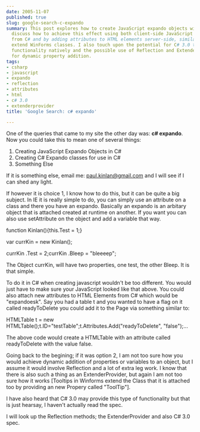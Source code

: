 ```yaml
---
date: 2005-11-07
published: true
slug: google-search-c-expando
summary: This post explores how to create JavaScript expando objects within C#.  I
  discuss how to achieve this effect using both client-side JavaScript manipulation
  from C# and by adding attributes to HTML elements server-side, similar to how tooltips
  extend WinForms classes. I also touch upon the potential for C# 3.0 to offer this
  functionality natively and the possible use of Reflection and ExtenderProviders
  for dynamic property addition.
tags:
- csharp
- javascript
- expando
- reflection
- attributes
- html
- c# 3.0
- extenderprovider
title: 'Google Search: c# expando'

---
```

One of the queries that came to my site the other day was: <strong>c# expando</strong>. Now you could take this to mean one of several things:<ol>
<li>Creating JavaScript Expando Objects in C#</li>
<li>Creating C# Expando classes for use in C#</li>
<li>Something Else</li>
</ol><p>If it is something else, email me: <a href="mailto:paul.kinlan@gmail.com">paul.kinlan@gmail.com</a> and I will see if I can shed any light.</p><p>If however it is choice 1, I know how to do this, but it can be quite a big subject. In IE it is really simple to do, you can simply use an attribute on a class and there you have an expando. Basically an expando is an arbitary object that is attached created at runtime on another. If you want you can also use setAttribute on the object and add a variable that way.</p><p>function Kinlan(){this.Test = 1;}<p />var currKin = new Kinlan();</p><p>currKin .Test = 2;currKin .Bleep = "bleeeep";</p><p>The Object currKin, will have two properties, one test, the other Bleep. It is that simple.</p><p>To do it in C# when creating javascript wouldn't be too different. You would just have to make sure your JavaScript looked like that above. You could also attach new attributes to HTML Elements from C# which would be "expandoesk". Say you had a table t and you wanted to have a flag on it called readyToDelete you could add it to the Page via something similar to:</p><p>HTMLTable t = new HTMLTable();t.ID="testTable";t.Attributes.Add("readyToDelete", "false");...</p><p>The above code would create a HTMLTable with an attribute called readyToDelete with the value false.</p><p>Going back to the begining; if it was option 2, I am not too sure how you would achieve dynamic addition of properties or variables to an object, but I assume it would involve Reflection and a lot of extra leg work. I know that there is also such a thing as an ExtenderProvider, but again I am not too sure how it works [Tooltips in Winforms extend the Class that it is attached too by providing an new Propery called "ToolTip"].</p><p>I have also heard that C# 3.0 may provide this type of functionality but that is just hearsay, I haven't actually read the spec.</p><p>I will look up the Reflection methods; the ExtenderProvider and also C# 3.0 spec.</p><p />

